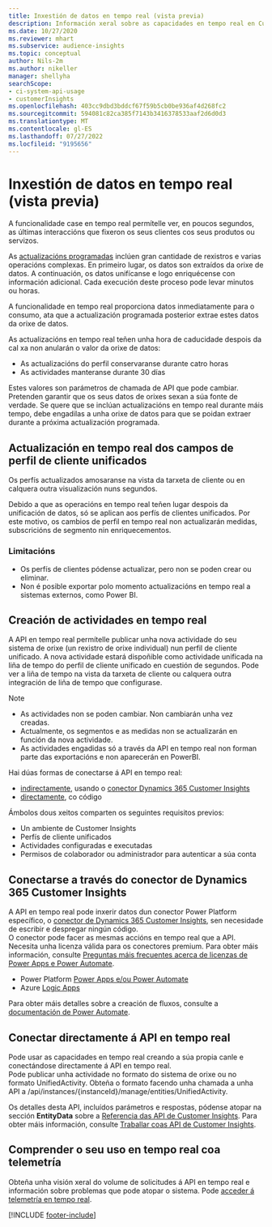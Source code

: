 ```yaml
---
title: Inxestión de datos en tempo real (vista previa)
description: Información xeral sobre as capacidades en tempo real en Customer Insights.
ms.date: 10/27/2020
ms.reviewer: mhart
ms.subservice: audience-insights
ms.topic: conceptual
author: Nils-2m
ms.author: nikeller
manager: shellyha
searchScope:
- ci-system-api-usage
- customerInsights
ms.openlocfilehash: 403cc9dbd3bddcf67f59b5cb0be936af4d268fc2
ms.sourcegitcommit: 594081c82ca385f7143b3416378533aaf2d6d0d3
ms.translationtype: MT
ms.contentlocale: gl-ES
ms.lasthandoff: 07/27/2022
ms.locfileid: "9195656"
---
```

# <a name="real-time-data-ingestion-preview"></a>Inxestión de datos en tempo real (vista previa)

A funcionalidade case en tempo real permítelle ver, en poucos segundos, as últimas interaccións que fixeron os seus clientes cos seus produtos ou servizos.

As [actualizacións programadas](system.md#schedule-tab) inclúen gran cantidade de rexistros e varias operacións complexas. En primeiro lugar, os datos son extraídos da orixe de datos. A continuación, os datos unifícanse e logo enriquécense con información adicional. Cada execución deste proceso pode levar minutos ou horas.

A funcionalidade en tempo real proporciona datos inmediatamente para o consumo, ata que a actualización programada posterior extrae estes datos da orixe de datos.

As actualizacións en tempo real teñen unha hora de caducidade despois da cal xa non anularán o valor da orixe de datos:

- As actualizacións do perfil conservaranse durante catro horas
- As actividades manteranse durante 30 días

Estes valores son parámetros de chamada de API que pode cambiar. Pretenden garantir que os seus datos de orixes sexan a súa fonte de verdade. Se quere que se inclúan actualizacións en tempo real durante máis tempo, debe engadilas a unha orixe de datos para que se poidan extraer durante a próxima actualización programada.

## <a name="real-time-update-of-the-unified-customer-profile-fields"></a>Actualización en tempo real dos campos de perfil de cliente unificados

Os perfís actualizados amosaranse na vista da tarxeta de cliente ou en calquera outra visualización nuns segundos.

Debido a que as operacións en tempo real teñen lugar despois da unificación de datos, só se aplican aos perfís de clientes unificados. Por este motivo, os cambios de perfil en tempo real non actualizarán medidas, subscricións de segmento nin enriquecementos.

### <a name="limitations"></a>Limitacións

- Os perfís de clientes pódense actualizar, pero non se poden crear ou eliminar.
- Non é posible exportar polo momento actualizacións en tempo real a sistemas externos, como Power BI.

## <a name="real-time-creation-of-activities"></a>Creación de actividades en tempo real

A API en tempo real permítelle publicar unha nova actividade do seu sistema de orixe (un rexistro de orixe individual) nun perfil de cliente unificado. A nova actividade estará dispoñible como actividade unificada na liña de tempo do perfil de cliente unificado en cuestión de segundos. Pode ver a liña de tempo na vista da tarxeta de cliente ou calquera outra integración de liña de tempo que configurase.

> [!NOTE]
>
> - As actividades non se poden cambiar. Non cambiarán unha vez creadas.
> - Actualmente, os segmentos e as medidas non se actualizarán en función da nova actividade.
> - As actividades engadidas só a través da API en tempo real non forman parte das exportacións e non aparecerán en PowerBI.

Hai dúas formas de conectarse á API en tempo real:

- [indirectamente](#connect-via-the-dynamics-365-customer-insights-connector), usando o [conector Dynamics 365 Customer Insights](/connectors/customerinsights/)
- [directamente](#connect-directly-to-the-real-time-api), co código

Ámbolos dous xeitos comparten os seguintes requisitos previos:

- Un ambiente de Customer Insights
- Perfís de cliente unificados
- Actividades configuradas e executadas
- Permisos de colaborador ou administrador para autenticar a súa conta

## <a name="connect-via-the-dynamics-365-customer-insights-connector"></a>Conectarse a través do conector de Dynamics 365 Customer Insights

A API en tempo real pode inxerir datos dun conector Power Platform específico, o [conector de Dynamics 365 Customer Insights](/connectors/customerinsights/), sen necesidade de escribir e despregar ningún código.    
O conector pode facer as mesmas accións en tempo real que a API. Necesita unha licenza válida para os conectores premium. Para obter máis información, consulte [Preguntas máis frecuentes acerca de licenzas de Power Apps e Power Automate](/power-platform/admin/powerapps-flow-licensing-faq).

- Power Platform [Power Apps e/ou Power Automate](/connectors/)
- Azure [Logic Apps](/azure/connectors/apis-list)

Para obter máis detalles sobre a creación de fluxos, consulte a [documentación de Power Automate](/power-automate/).

## <a name="connect-directly-to-the-real-time-api"></a>Conectar directamente á API en tempo real

Pode usar as capacidades en tempo real creando a súa propia canle e conectándose directamente á API en tempo real.    
Pode publicar unha actividade no formato do sistema de orixe ou no formato UnifiedActivity. Obteña o formato facendo unha chamada a unha API a /api/instances/{instanceId}/manage/entities/UnifiedActivity.

Os detalles desta API, incluídos parámetros e respostas, pódense atopar na sección **EntityData** sobre a [Referencia das API de Customer Insights](https://developer.ci.ai.dynamics.com/api-details#api=CustomerInsights). Para obter máis información, consulte [Traballar coas API de Customer Insights](apis.md).

## <a name="understand-your-real-time-usage-with-telemetry"></a>Comprender o seu uso en tempo real coa telemetría

Obteña unha visión xeral do volume de solicitudes á API en tempo real e información sobre problemas que pode atopar o sistema. Pode [acceder á telemetría en tempo real](system.md#api-usage-tab). 


[!INCLUDE [footer-include](includes/footer-banner.md)]
